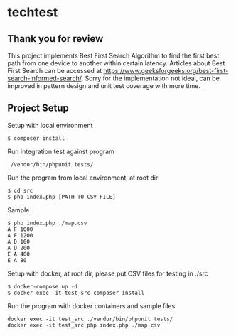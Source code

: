 # techtest

## Thank you for review

This project implements Best First Search Algorithm to find the first best path from one device to another within certain latency.
Articles about Best First Search can be accessed at https://www.geeksforgeeks.org/best-first-search-informed-search/.
Sorry for the implementation not ideal, can be improved in pattern design and unit test coverage with more time.

## Project Setup

Setup with local environment
```
$ composer install
```

Run integration test against program
```
./vendor/bin/phpunit tests/
```

Run the program from local environment, at root dir
```
$ cd src
$ php index.php [PATH TO CSV FILE]
```
Sample
```
$ php index.php ./map.csv
A F 1000
A F 1200
A D 100
A D 200
E A 400
E A 80

```


Setup with docker, at root dir, please put CSV files for testing in ./src

```
$ docker-compose up -d
$ docker exec -it test_src composer install
```
Run the program with docker containers and sample files
```
docker exec -it test_src ./vendor/bin/phpunit tests/
docker exec -it test_src php index.php ./map.csv
```